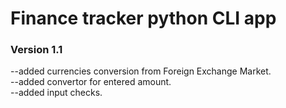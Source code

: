 # Finance tracker python CLI app<br>

### Version 1.1<br>

--added currencies conversion from Foreign Exchange Market.<br>
--added convertor for entered amount.<br>
--added input checks.<br>

